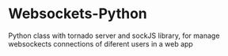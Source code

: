 # Websockets-Python
Python class with tornado server and sockJS library, for manage websockects connections of diferent users in a web app

